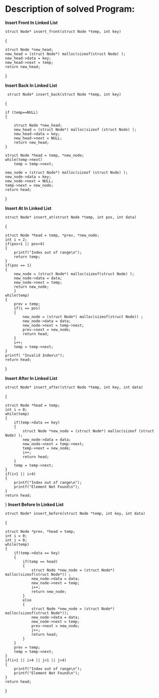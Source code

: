 
# Description of solved Program:


**Insert Front In Linked List**


    struct Node* insert_front(struct Node *temp, int key)
{

    struct Node *new_head;
    new_head = (struct Node*) malloc(sizeof(struct Node) );
    new_head->data = key;
    new_head->next = temp;
    return new_head;
}

**Insert Back In Linked List**


     struct Node* insert_back(struct Node *temp, int key)
{

    if (temp==NULL)
    {
    
        struct Node *new_head;
        new_head = (struct Node*) malloc(sizeof (struct Node) );
        new_head->data = key;
        new_head->next = NULL;
        return new_head;
    }
    
    struct Node *head = temp, *new_node;
    while(temp->next)
        temp = temp->next;

    new_node = (struct Node*) malloc(sizeof (struct Node) );
    new_node->data = key;
    new_node->next = NULL;
    temp->next = new_node;
    return head;
}

**Insert At In Linked List**



    struct Node* insert_at(struct Node *temp, int pos, int data)
{

    struct Node *head = temp, *prev, *new_node;
    int i = 2;
    if(pos<1 || pos>4)
    {
        printf("Index out of range\n");
        return temp;
    }
    if(pos == 1)
    {
        new_node = (struct Node*) malloc(sizeof(struct Node) );
        new_node->data = data;
        new_node->next = temp;
        return new_node;
        }
    while(temp)
    {
        prev = temp;
        if(i == pos)
        {
            new_node = (struct Node*) malloc(sizeof(struct Node)) ;
            new_node->data = data;
            new_node->next = temp->next;
            prev->next = new_node;
            return head;
        }
        i++;
        temp = temp->next;
    }
    printf( "Invalid Index\n");
    return head;
}

**Insert After In Linked List**

    struct Node* insert_after(struct Node *temp, int key, int data)
{

    struct Node *head = temp;
    int i = 0;
    while(temp)
    {
        if(temp->data == key)
        {
            struct Node *new_node = (struct Node*) malloc(sizeof (struct Node) );
            new_node->data = data;
            new_node->next = temp->next;
            temp->next = new_node;
            i++;
            return head;
        }
        temp = temp->next;
    }
    if(i<1 || i>4)
    {
        printf("Index out of range\n");
        printf("Element Not Found\n");
    }
    return head;
}
**Insert Before In Linked List**

    struct Node* insert_before(struct Node *temp, int key, int data)
{

    struct Node *prev, *head = temp;
    int i = 0;
    int j = 0;
    while(temp)
    {
        if(temp->data == key)
        {
            if(temp == head)
            {
                struct Node *new_node = (struct Node*) malloc(sizeof(struct Node*)) ;
                new_node->data = data;
                new_node->next = temp;
                i++;
                return new_node;
            }
            else
            {
                struct Node *new_node = (struct Node*) malloc(sizeof(struct Node*));
                new_node->data = data;
                new_node->next = temp;
                prev->next = new_node;
                j++;
                return head;
            }
        }
        prev = temp;
        temp = temp->next;
    }
    if(i<1 || i>4 || j<1 || j>4)
    {
        printf("Index out of range\n");
        printf("Element Not Found\n");
    }
    return head;
}

